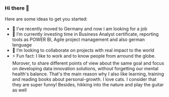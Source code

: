 ### Hi there 👋

Here are some ideas to get you started:

- 🔭 I’ve recently moved to Germany and now I am looking for a job
- 🌱 I’m currently investing time in Business Analyst certificate, reporting tools as POWER BI, Agile project management and also german lenguage
- 👯 I’m looking to collaborate on projects with real impact to the world
- ⚡ Fun fact: I like to work and to know people from arround the globe. Morover, to share different points of view about the same goal and focus on developing data innovation solutions, without forgetting our mental health's balance. 
That's the main reason why I also like learning, training and reading books about personal-growth. 
I love cats. I consider that they are super funny! Besides, hikking into the nature and play the guitar as well

